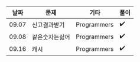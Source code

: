 | 날짜  | 문제           | 기타        | 풀이               |
| ----- | -------------- | ----------- | ------------------ |
| 09.07 | 신고결과받기   | Programmers | :heavy_check_mark: |
| 09.08 | 같은숫자는싫어 | Programmers | :heavy_check_mark: |
| 09.16 | 캐시           | Programmers | :heavy_check_mark: |
